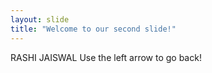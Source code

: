 ```yaml
---
layout: slide
title: "Welcome to our second slide!"
---
```

RASHI JAISWAL
Use the left arrow to go back!
